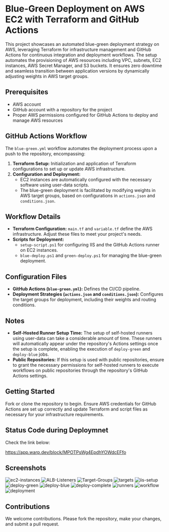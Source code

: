 # Blue-Green Deployment on AWS EC2 with Terraform and GitHub Actions

This project showcases an automated blue-green deployment strategy on AWS, leveraging Terraform for infrastructure management and GitHub Actions for continuous integration and deployment workflows. The setup automates the provisioning of AWS resources including VPC, subnets, EC2 instances, AWS Secret Manager, and S3 buckets. It ensures zero downtime and seamless transition between application versions by dynamically adjusting weights in AWS target groups.

## Prerequisites

- AWS account
- GitHub account with a repository for the project
- Proper AWS permissions configured for GitHub Actions to deploy and manage AWS resources

## GitHub Actions Workflow

The `blue-green.yml` workflow automates the deployment process upon a push to the repository, encompassing:

1. **Terraform Setup:** Initialization and application of Terraform configurations to set up or update AWS infrastructure.
2. **Configuration and Deployment:**
   - EC2 instances are automatically configured with the necessary software using user-data scripts.
   - The blue-green deployment is facilitated by modifying weights in AWS target groups, based on configurations in `actions.json` and `conditions.json`.

## Workflow Details

- **Terraform Configuration:** `main.tf` and `variable.tf` define the AWS infrastructure. Adjust these files to meet your project's needs.
- **Scripts for Deployment:**
  - `setup-script.ps1` for configuring IIS and the GitHub Actions runner on EC2 instances.
  - `blue-deploy.ps1` and `green-deploy.ps1` for managing the blue-green deployment.

## Configuration Files

- **GitHub Actions (`blue-green.yml`):** Defines the CI/CD pipeline.
- **Deployment Strategies (`actions.json` and `conditions.json`):** Configures the target groups for deployment, including their weights and routing conditions.

## Notes

- **Self-Hosted Runner Setup Time:** The setup of self-hosted runners using user-data can take a considerable amount of time. These runners will automatically appear under the repository's Actions settings once the setup is complete, enabling the execution of `deploy-green` and `deploy-blue` jobs.
- **Public Repositories:** If this setup is used with public repositories, ensure to grant the necessary permissions for self-hosted runners to execute workflows on public repositories through the repository's GitHub Actions settings.

## Getting Started

Fork or clone the repository to begin. Ensure AWS credentials for GitHub Actions are set up correctly and update Terraform and script files as necessary for your infrastructure requirements.

## Status Code during Deploymnet

Check the link below:

https://app.warp.dev/block/MPOTPsWg4EpdhYOWdcEFfo

## Screenshots

![ec2-instances](https://drive.google.com/thumbnail?id=1yo_vHsrANGFtw-G9DqY8IVYFvmvQyL4_&sz=w1000) 
![ALB-Listeners](https://drive.google.com/thumbnail?id=1BVNASjwgq9rMyCbPzvR2AF6m_UoZx4qe&sz=w1000) 
![Target-Groups](https://drive.google.com/thumbnail?id=1LjcSG3Cy7nW72cPRqjEIa3wpYOl-utvI&sz=w1000) 
![targets](https://drive.google.com/thumbnail?id=1xMsSK2LgHjzC0EIkNTpczZIjNkmHIH2l&sz=w1000) 
![iis-setup](https://drive.google.com/thumbnail?id=1Wi6UNd0OJgg5bNJ1c60l-Y4EVncmeHKU&sz=w1000) 
![deploy-green](https://drive.google.com/thumbnail?id=1S0ByJxeSudH2nC2UrHrU9U8wbUNbiv73&sz=w1000) 
![deploy-blue](https://drive.google.com/thumbnail?id=1SIRLRiprxt8xCaIwgaDmwGkoehO3eR-R&sz=w1000) 
![deploy-complete](https://drive.google.com/thumbnail?id=1BlUgK3zHNox3rJRu39AYoz57yx6ccr3M&sz=w1000) 
![runners](https://drive.google.com/thumbnail?id=1xC78VGEqAGwHlJ5czpdBNIpTI5QhFzRH&sz=w1000) 
![workflow](https://drive.google.com/thumbnail?id=1GfV5dbbTjo7KEz-_yWHY4LArRA5v1qWG&sz=w1000) 
![deployment](https://drive.google.com/thumbnail?id=1ZHOTeRKXgbZ_T02uZ1ONV8_ofB6mQZip&sz=w1000) 

## Contributions

We welcome contributions. Please fork the repository, make your changes, and submit a pull request.


